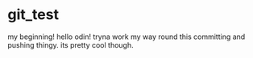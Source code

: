 # git_test
my beginning!
hello odin!
tryna work my way round this committing and pushing thingy.
its pretty cool though.
